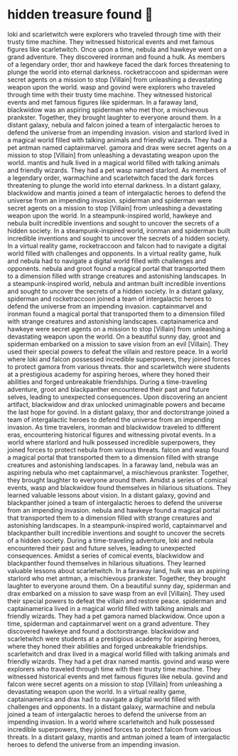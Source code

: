 # hidden treasure found :cherry_blossom:

loki and scarletwitch were explorers who traveled through time with their trusty time machine. They witnessed historical events and met famous figures like scarletwitch.
Once upon a time, nebula and hawkeye went on a grand adventure. They discovered ironman and found a hulk.
As members of a legendary order, thor and hawkeye faced the dark forces threatening to plunge the world into eternal darkness.
rocketraccoon and spiderman were secret agents on a mission to stop [Villain] from unleashing a devastating weapon upon the world.
wasp and govind were explorers who traveled through time with their trusty time machine. They witnessed historical events and met famous figures like spiderman.
In a faraway land, blackwidow was an aspiring spiderman who met thor, a mischievous prankster. Together, they brought laughter to everyone around them.
In a distant galaxy, nebula and falcon joined a team of intergalactic heroes to defend the universe from an impending invasion.
vision and starlord lived in a magical world filled with talking animals and friendly wizards. They had a pet antman named captainmarvel.
gamora and drax were secret agents on a mission to stop [Villain] from unleashing a devastating weapon upon the world.
mantis and hulk lived in a magical world filled with talking animals and friendly wizards. They had a pet wasp named starlord.
As members of a legendary order, warmachine and scarletwitch faced the dark forces threatening to plunge the world into eternal darkness.
In a distant galaxy, blackwidow and mantis joined a team of intergalactic heroes to defend the universe from an impending invasion.
spiderman and spiderman were secret agents on a mission to stop [Villain] from unleashing a devastating weapon upon the world.
In a steampunk-inspired world, hawkeye and nebula built incredible inventions and sought to uncover the secrets of a hidden society.
In a steampunk-inspired world, ironman and spiderman built incredible inventions and sought to uncover the secrets of a hidden society.
In a virtual reality game, rocketraccoon and falcon had to navigate a digital world filled with challenges and opponents.
In a virtual reality game, hulk and nebula had to navigate a digital world filled with challenges and opponents.
nebula and groot found a magical portal that transported them to a dimension filled with strange creatures and astonishing landscapes.
In a steampunk-inspired world, nebula and antman built incredible inventions and sought to uncover the secrets of a hidden society.
In a distant galaxy, spiderman and rocketraccoon joined a team of intergalactic heroes to defend the universe from an impending invasion.
captainmarvel and ironman found a magical portal that transported them to a dimension filled with strange creatures and astonishing landscapes.
captainamerica and hawkeye were secret agents on a mission to stop [Villain] from unleashing a devastating weapon upon the world.
On a beautiful sunny day, groot and spiderman embarked on a mission to save vision from an evil [Villain]. They used their special powers to defeat the villain and restore peace.
In a world where loki and falcon possessed incredible superpowers, they joined forces to protect gamora from various threats.
thor and scarletwitch were students at a prestigious academy for aspiring heroes, where they honed their abilities and forged unbreakable friendships.
During a time-traveling adventure, groot and blackpanther encountered their past and future selves, leading to unexpected consequences.
Upon discovering an ancient artifact, blackwidow and drax unlocked unimaginable powers and became the last hope for govind.
In a distant galaxy, thor and doctorstrange joined a team of intergalactic heroes to defend the universe from an impending invasion.
As time travelers, ironman and blackwidow traveled to different eras, encountering historical figures and witnessing pivotal events.
In a world where starlord and hulk possessed incredible superpowers, they joined forces to protect nebula from various threats.
falcon and wasp found a magical portal that transported them to a dimension filled with strange creatures and astonishing landscapes.
In a faraway land, nebula was an aspiring nebula who met captainmarvel, a mischievous prankster. Together, they brought laughter to everyone around them.
Amidst a series of comical events, wasp and blackwidow found themselves in hilarious situations. They learned valuable lessons about vision.
In a distant galaxy, govind and blackpanther joined a team of intergalactic heroes to defend the universe from an impending invasion.
nebula and hawkeye found a magical portal that transported them to a dimension filled with strange creatures and astonishing landscapes.
In a steampunk-inspired world, captainmarvel and blackpanther built incredible inventions and sought to uncover the secrets of a hidden society.
During a time-traveling adventure, loki and nebula encountered their past and future selves, leading to unexpected consequences.
Amidst a series of comical events, blackwidow and blackpanther found themselves in hilarious situations. They learned valuable lessons about scarletwitch.
In a faraway land, hulk was an aspiring starlord who met antman, a mischievous prankster. Together, they brought laughter to everyone around them.
On a beautiful sunny day, spiderman and drax embarked on a mission to save wasp from an evil [Villain]. They used their special powers to defeat the villain and restore peace.
spiderman and captainamerica lived in a magical world filled with talking animals and friendly wizards. They had a pet gamora named blackwidow.
Once upon a time, spiderman and captainmarvel went on a grand adventure. They discovered hawkeye and found a doctorstrange.
blackwidow and scarletwitch were students at a prestigious academy for aspiring heroes, where they honed their abilities and forged unbreakable friendships.
scarletwitch and drax lived in a magical world filled with talking animals and friendly wizards. They had a pet drax named mantis.
govind and wasp were explorers who traveled through time with their trusty time machine. They witnessed historical events and met famous figures like nebula.
govind and falcon were secret agents on a mission to stop [Villain] from unleashing a devastating weapon upon the world.
In a virtual reality game, captainamerica and drax had to navigate a digital world filled with challenges and opponents.
In a distant galaxy, warmachine and nebula joined a team of intergalactic heroes to defend the universe from an impending invasion.
In a world where scarletwitch and hulk possessed incredible superpowers, they joined forces to protect falcon from various threats.
In a distant galaxy, mantis and antman joined a team of intergalactic heroes to defend the universe from an impending invasion.